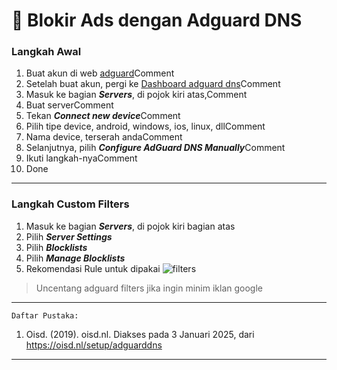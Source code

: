 # 📝 Blokir Ads dengan Adguard DNS

### Langkah Awal

1. Buat akun di web [adguard](https://my.adguard.com/account/)​Comment
2. Setelah buat akun, pergi ke [Dashboard adguard dns](https://adguard-dns.io/en/dashboard/)​Comment
3. Masuk ke bagian _**Servers**_, di pojok kiri atas,Comment
4. Buat serverComment
5. Tekan _**Connect new device**_&#x43;omment
6. Pilih tipe device, android, windows, ios, linux, dllComment
7. Nama device, terserah andaComment
8. Selanjutnya, pilih _**Configure AdGuard DNS Manually**_&#x43;omment
9. Ikuti langkah-nyaComment
10. Done

***

### **Langkah Custom Filters**

1. Masuk ke bagian _**Servers**_, di pojok kiri bagian atas
2. Pilih _**Server Settings**_
3. Pilih _**Blocklists**_
4. Pilih _**Manage Blocklists**_
5. Rekomendasi Rule untuk dipakai ![filters](https://files.gitbook.com/v0/b/gitbook-x-prod.appspot.com/o/spaces%2FKcy7bNFUtalcwZxp6iyy%2Fuploads%2Fgit-blob-1d26065ccc2394b32e3334c86116218cc50778cf%2Fadguard-dns.png?alt=media)​

> Uncentang adguard filters jika ingin minim iklan google

***

`Daftar Pustaka:`

1. Oisd. (2019). oisd.nl. Diakses pada 3 Januari 2025, dari https://oisd.nl/setup/adguarddns

***
